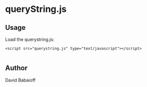 # queryString.js

## Usage

Load the querystring.js:

    <script src="querystring.js" type="text/javascript"></script>

```js

```

## Author

David Babaioff